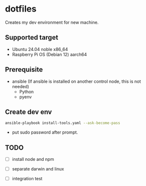 # dotfiles

Creates my dev environment for new machine.

## Supported target

- Ubuntu 24.04 noble x86_64
- Raspberry Pi OS (Debian 12) aarch64

## Prerequisite
- ansible (If ansible is installed on another control node, this is not needed)
  - Python
  - pyenv

## Create dev env

```bash
ansible-playbook install-tools.yaml --ask-become-pass
```
- put sudo password after prompt.

## TODO
- [ ] install node and npm
- [ ] separate darwin and linux
- [ ] integration test

